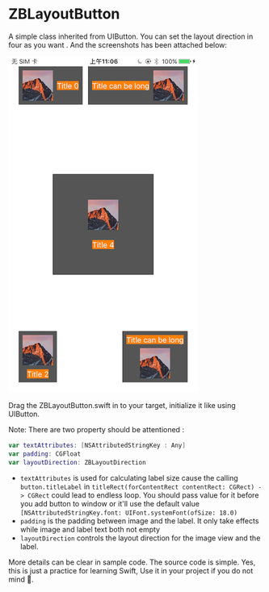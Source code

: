 # ZBLayoutButton

A simple class inherited from UIButton. You can set the layout direction in four as you want . And the screenshots has been attached below:

![IMG_1593](./IMG_1593.PNG)

Drag the ZBLayoutButton.swift in to your target, initialize it like using UIButton.

Note:  There are two property should be attentioned :

```swift
var textAttributes: [NSAttributedStringKey : Any]
var padding: CGFloat
var layoutDirection: ZBLayoutDirection
```

* `textAttributes` is used for calculating label size cause the calling `button.titleLabel` in `titleRect(forContentRect contentRect: CGRect) -> CGRect` could lead to endless loop. You should pass value for it before you add button to window or it'll use the default value `[NSAttributedStringKey.font: UIFont.systemFont(ofSize: 18.0)`
* `padding` is the padding between image and the label. It only take effects while image and label text both not empty
* `layoutDirection` controls the layout direction for the image view and the label.

More details can be clear in sample code. The source code is simple. Yes, this is just a practice for learning Swift, Use it in your project if you do not mind 🤣.